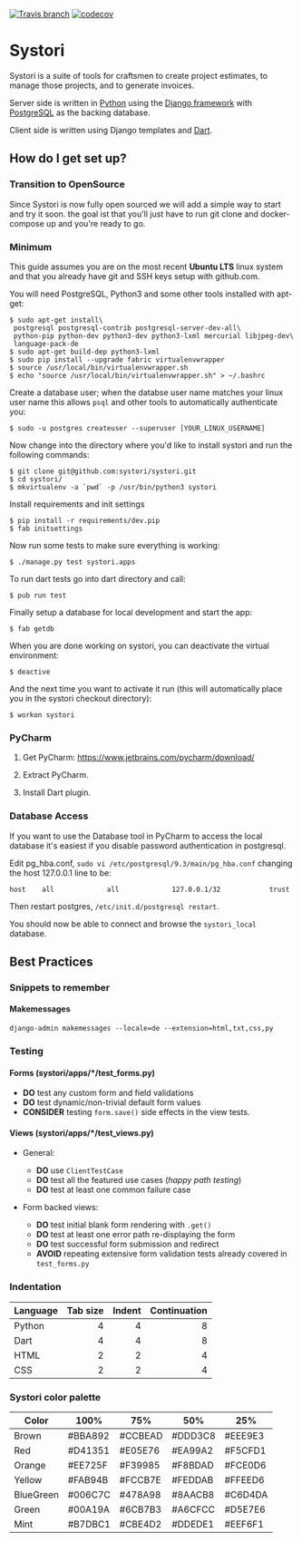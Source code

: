 
[![Travis branch](https://img.shields.io/travis/systori/systori/dev.svg)](https://travis-ci.org/systori/systori) [![codecov](https://img.shields.io/codecov/c/github/systori/systori/dev.svg)](https://codecov.io/gh/systori/systori)

# Systori

Systori is a suite of tools for craftsmen to create project estimates, to manage those projects, and to generate invoices.

Server side is written in [Python](https://www.python.org/) using the [Django framework](https://www.djangoproject.com/) with [PostgreSQL](http://www.postgresql.org/) as the backing database.

Client side is written using Django templates and [Dart](https://www.dartlang.org/).

## How do I get set up?

### Transition to OpenSource
Since Systori is now fully open sourced we will add a simple way to start and try it soon. the goal ist that you'll just have to run git clone and docker-compose up and you're ready to go.


### Minimum

This guide assumes you are on the most recent **Ubuntu LTS** linux system and that you already have git and SSH keys setup with github.com.

You will need PostgreSQL, Python3 and some other tools installed with apt-get:

```
$ sudo apt-get install\
 postgresql postgresql-contrib postgresql-server-dev-all\
 python-pip python-dev python3-dev python3-lxml mercurial libjpeg-dev\
 language-pack-de
$ sudo apt-get build-dep python3-lxml
$ sudo pip install --upgrade fabric virtualenvwrapper
$ source /usr/local/bin/virtualenvwrapper.sh
$ echo "source /usr/local/bin/virtualenvwrapper.sh" > ~/.bashrc
```

Create a database user; when the databse user name matches your linux user name this allows `psql` and other tools to automatically authenticate you:

```
$ sudo -u postgres createuser --superuser [YOUR_LINUX_USERNAME]
```

Now change into the directory where you'd like to install systori and run the following commands:

```
$ git clone git@github.com:systori/systori.git
$ cd systori/
$ mkvirtualenv -a `pwd` -p /usr/bin/python3 systori
```

Install requirements and init settings

```
$ pip install -r requirements/dev.pip
$ fab initsettings
```

Now run some tests to make sure everything is working:

```
$ ./manage.py test systori.apps
```

To run dart tests go into dart directory and call:

```
$ pub run test
```

Finally setup a database for local development and start the app:

```
$ fab getdb
```

When you are done working on systori, you can deactivate the virtual environment:

```
$ deactive
```

And the next time you want to activate it run (this will automatically place you in the systori checkout directory):

```
$ workon systori
```

### PyCharm

1. Get PyCharm: https://www.jetbrains.com/pycharm/download/

2. Extract PyCharm.

3. Install Dart plugin.

### Database Access

If you want to use the Database tool in PyCharm to access the local database it's easiest if you disable password authentication in postgresql.

Edit pg_hba.conf, `sudo vi /etc/postgresql/9.3/main/pg_hba.conf` changing the host 127.0.0.1 line to be:

    host    all             all             127.0.0.1/32            trust

Then restart postgres, `/etc/init.d/postgresql restart`.

You should now be able to connect and browse the `systori_local` database.

## Best Practices

### Snippets to remember
#### Makemessages
`django-admin makemessages --locale=de --extension=html,txt,css,py`

### Testing

#### Forms (systori/apps/*/test_forms.py)

- **DO** test any custom form and field validations
- **DO** test dynamic/non-trivial default form values
- **CONSIDER** testing `form.save()` side effects in the view tests.

#### Views (systori/apps/*/test_views.py)

- General:

    - **DO** use `ClientTestCase`
    - **DO** test all the featured use cases (*happy path testing*)
    - **DO** test at least one common failure case

- Form backed views:

    - **DO** test initial blank form rendering with `.get()`
    - **DO** test at least one error path re-displaying the form
    - **DO** test successful form submission and redirect
    - **AVOID** repeating extensive form validation tests already covered in `test_forms.py`

### Indentation

| Language | Tab size | Indent | Continuation
|----------|---------:|-------:|------------:
| Python   |        4 |      4 | 8
| Dart     |        4 |      4 | 8
| HTML     |        2 |      2 | 4
| CSS      |        2 |      2 | 4

### Systori color palette ###

|Color      | 100%    | 75%     | 50%     | 25%    |
|-----------|---------|---------|---------|--------|
|Brown      | #BBA892 | #CCBEAD | #DDD3C8 | #EEE9E3|
|Red        | #D41351 | #E05E76 | #EA99A2 | #F5CFD1|
|Orange     | #EE725F | #F39985 | #F8BDAD | #FCE0D6|
|Yellow     | #FAB94B | #FCCB7E | #FEDDAB | #FFEED6|
|BlueGreen  | #006C7C | #478A98 | #8AACB8 | #C6D4DA|
|Green      | #00A19A | #6CB7B3 | #A6CFCC | #D5E7E6|
|Mint       | #B7DBC1 | #CBE4D2 | #DDEDE1 | #EEF6F1|
